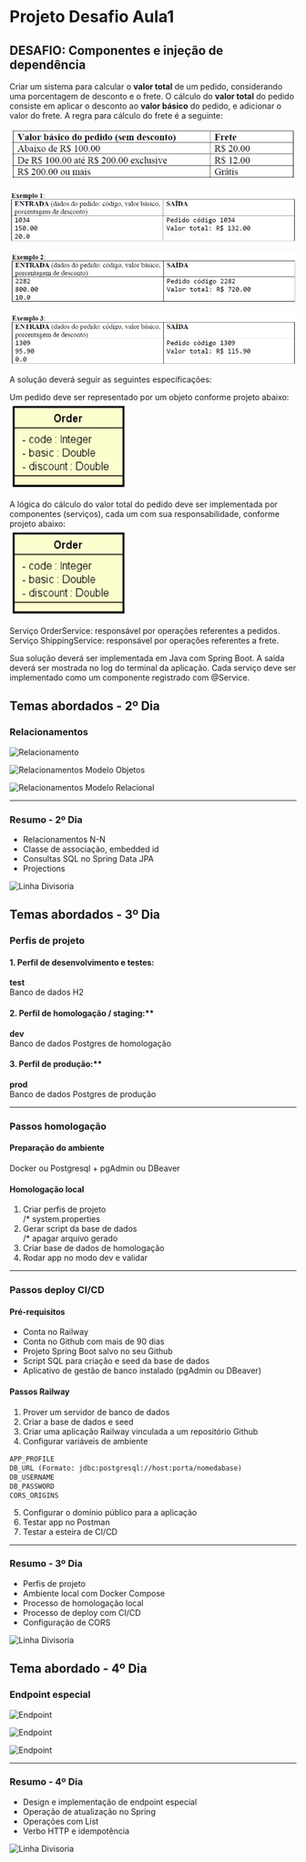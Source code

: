 # Projeto Desafio Aula1

## DESAFIO: Componentes e injeção de dependência

Criar um sistema para calcular o **valor total** de um pedido, considerando uma porcentagem de desconto e o frete. O cálculo do **valor total** do pedido consiste em aplicar o desconto ao **valor básico** do pedido, e adicionar o valor do frete. A regra para cálculo do frete é a seguinte:

![Image 1](src/main/resources/image/image1.jpg)

![Image 2](src/main/resources/image/image2.jpg)

![Image 3](src/main/resources/image/image3.jpg)

![Image 4](src/main/resources/image/image4.jpg)


A solução deverá seguir as seguintes especificações:

Um pedido deve ser representado por um objeto conforme projeto abaixo:<br/>
![Image 5](src/main/resources/image/image5.jpg)

A lógica do cálculo do valor total do pedido deve ser implementada por componentes (serviços), cada um com sua responsabilidade, conforme projeto abaixo:<br/>
![Image 5](src/main/resources/image/image5.jpg)

Serviço OrderService: responsável por operações referentes a pedidos.<br/>
Serviço ShippingService: responsável por operações referentes a frete.<br/>

Sua solução deverá ser implementada em Java com Spring Boot. A saída deverá ser mostrada no log do terminal da aplicação. Cada serviço deve ser implementado como um componente registrado com @Service.

## Temas abordados - 2º Dia

### Relacionamentos

![Relacionamento](src/main/resources/image/relacionamentos.jpg)

![Relacionamentos Modelo Objetos](src/main/resources/image/relacionamentosModeloObjetos.jpg)

![Relacionamentos Modelo Relacional](src/main/resources/image/relacionamentosModeloRelacional.jpg)

---

### Resumo - 2º Dia

* Relacionamentos N-N
* Classe de associação, embedded id
* Consultas SQL no Spring Data JPA
* Projections

![Linha Divisoria](src/main/resources/image/dividing-line.png)

## Temas abordados - 3º Dia

### Perfis de projeto

#### 1. Perfil de desenvolvimento e testes:
  **test**<br/>
  Banco de dados H2

#### 2. Perfil de homologação / staging:**
  **dev**<br/>
  Banco de dados Postgres de homologação

#### 3. Perfil de produção:**
  **prod**<br/>
  Banco de dados Postgres de produção

---
  
### Passos homologação

#### Preparação do ambiente
Docker ou Postgresql + pgAdmin ou DBeaver

#### Homologação local

1. Criar perfis de projeto<br/>
/* system.properties
2. Gerar script da base de dados<br/>
/* apagar arquivo gerado
3. Criar base de dados de homologação
4. Rodar app no modo dev e validar

---

### Passos deploy CI/CD

#### Pré-requisitos
- Conta no Railway
- Conta no Github com mais de 90 dias
- Projeto Spring Boot salvo no seu Github
- Script SQL para criação e seed da base de dados
- Aplicativo de gestão de banco instalado (pgAdmin ou DBeaver)

#### Passos Railway
1. Prover um servidor de banco de dados
2. Criar a base de dados e seed
3. Criar uma aplicação Railway vinculada a um repositório Github
4. Configurar variáveis de ambiente

```
APP_PROFILE
DB_URL (Formato: jdbc:postgresql://host:porta/nomedabase)
DB_USERNAME
DB_PASSWORD
CORS_ORIGINS
```

5. Configurar o domínio público para a aplicação
6. Testar app no Postman
7. Testar a esteira de CI/CD

---

### Resumo - 3º Dia

* Perfis de projeto
* Ambiente local com Docker Compose
* Processo de homologação local
* Processo de deploy com CI/CD
* Configuração de CORS

![Linha Divisoria](src/main/resources/image/dividing-line.png)

## Tema abordado - 4º Dia

### Endpoint especial

![Endpoint](src/main/resources/image/endPoint1.png)

![Endpoint](src/main/resources/image/endPoint2.png)

![Endpoint](src/main/resources/image/endPoint3.png)

---

### Resumo - 4º Dia

* Design e implementação de endpoint especial
* Operação de atualização no Spring
* Operações com List
* Verbo HTTP e idempotência

![Linha Divisoria](src/main/resources/image/dividing-line.png)